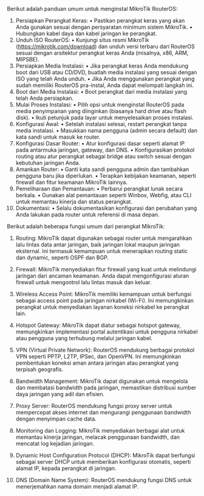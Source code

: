 ---
---
Berikut adalah panduan umum untuk menginstal MikroTik RouterOS:
1.	Persiapkan Perangkat Keras:
    •	Pastikan perangkat keras yang akan Anda gunakan sesuai dengan persyaratan minimum sistem MikroTik.
    •	Hubungkan kabel daya dan kabel jaringan ke perangkat.
2.	Unduh ISO RouterOS:
    •	Kunjungi situs resmi MikroTik (https://mikrotik.com/download) dan unduh versi terbaru dari RouterOS sesuai dengan arsitektur perangkat keras Anda (misalnya, x86, ARM, MIPSBE).
3.	Persiapkan Media Instalasi:
    •	Jika perangkat keras Anda mendukung boot dari USB atau CD/DVD, buatlah media instalasi yang sesuai dengan ISO yang telah Anda unduh.
    •	Jika Anda menggunakan perangkat yang sudah memiliki RouterOS pra-instal, Anda dapat melompati langkah ini.
4.	Boot dari Media Instalasi:
    •	Boot perangkat dari media instalasi yang telah Anda persiapkan.
5.	Mulai Proses Instalasi:
    •	Pilih opsi untuk menginstal RouterOS pada media penyimpanan yang diinginkan (biasanya hard drive atau flash disk).
    •	Ikuti petunjuk pada layar untuk menyelesaikan proses instalasi.
6.	Konfigurasi Awal:
    •	Setelah instalasi selesai, restart perangkat tanpa media instalasi.
    •	Masukkan nama pengguna (admin secara default) dan kata sandi untuk masuk ke router.
7.	Konfigurasi Dasar Router:
    •	Atur konfigurasi dasar seperti alamat IP pada antarmuka jaringan, gateway, dan DNS.
    •	Konfigurasikan protokol routing atau atur perangkat sebagai bridge atau switch sesuai dengan kebutuhan jaringan Anda.
8.	Amankan Router:
    •	Ganti kata sandi pengguna admin dan tambahkan pengguna baru jika diperlukan.
    •	Terapkan kebijakan keamanan, seperti firewall dan fitur keamanan MikroTik lainnya.
9.	Pemeliharaan dan Pemantauan:
    •	Perbarui perangkat lunak secara berkala.
    •	Gunakan alat pemantauan seperti Winbox, Webfig, atau CLI untuk memantau kinerja dan status perangkat.
10.	Dokumentasi:
    •	Selalu dokumentasikan konfigurasi dan perubahan yang Anda lakukan pada router untuk referensi di masa depan.


Berikut adalah beberapa fungsi umum dari perangkat MikroTik:

1. Routing: MikroTik dapat digunakan sebagai router untuk mengarahkan lalu lintas data antar jaringan, baik jaringan lokal maupun jaringan eksternal. Ini termasuk kemampuan untuk menerapkan routing static dan dynamic, seperti OSPF dan BGP.

2. Firewall: MikroTik menyediakan fitur firewall yang kuat untuk melindungi jaringan dari ancaman keamanan. Anda dapat mengonfigurasi aturan firewall untuk mengontrol lalu lintas masuk dan keluar.

3. Wireless Access Point: MikroTik memiliki kemampuan untuk berfungsi sebagai access point pada jaringan nirkabel (Wi-Fi). Ini memungkinkan perangkat untuk menyediakan layanan koneksi nirkabel ke perangkat lain.

4. Hotspot Gateway: MikroTik dapat diatur sebagai hotspot gateway, memungkinkan implementasi portal autentikasi untuk pengguna nirkabel atau pengguna yang terhubung melalui jaringan kabel.

5. VPN (Virtual Private Network): RouterOS mendukung berbagai protokol VPN seperti PPTP, L2TP, IPSec, dan OpenVPN. Ini memungkinkan pembentukan koneksi aman antara jaringan atau perangkat yang terpisah geografis.

6. Bandwidth Management: MikroTik dapat digunakan untuk mengelola dan membatasi bandwidth pada jaringan, memastikan distribusi sumber daya jaringan yang adil dan efisien.

7. Proxy Server: RouterOS mendukung fungsi proxy server untuk mempercepat akses internet dan mengurangi penggunaan bandwidth dengan menyimpan cache data.

8. Monitoring dan Logging: MikroTik menyediakan berbagai alat untuk memantau kinerja jaringan, melacak penggunaan bandwidth, dan mencatat log kejadian jaringan.

9. Dynamic Host Configuration Protocol (DHCP): MikroTik dapat berfungsi sebagai server DHCP untuk memberikan konfigurasi otomatis, seperti alamat IP, kepada perangkat di jaringan.

10. DNS (Domain Name System): RouterOS mendukung fungsi DNS untuk menerjemahkan nama domain menjadi alamat IP.

